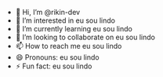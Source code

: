 - 👋 Hi, I’m @rikin-dev
- 👀 I’m interested in eu sou lindo
- 🌱 I’m currently learning eu sou lindo
- 💞️ I’m looking to collaborate on eu sou lindo
- 📫 How to reach me eu sou lindo
- 😄 Pronouns: eu sou lindo
- ⚡ Fun fact: eu sou lindo

<!---
rikin-dev/rikin-dev is a ✨ special ✨ repository because its `README.md` (this file) appears on your GitHub profile.
You can click the Preview link to take a look at your changes.
--->

